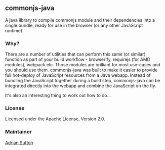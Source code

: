 ## commonjs-java

A java library to compile commonjs module and their dependencies into a single bundle, ready for
use in the browser (or any other JavaScript runtime).

### Why?

There are a number of utilities that can perform this same (or similar) function as part of your
build workflow - browserify, requirejs (for AMD modules), webpack etc. Those modules are brilliant
for most use-cases and you should use them. commonjs-java was built to make it easier to provide
 full hot-deploy of JavaScript resources from a Java webapp. Instead of bundling the JavaScript
 together during a build step, commonjs-java can be integrated directly into the webapp and combine
 the JavaScript on the fly.

 It's also an interesting thing to work out how to do...

 ### License

 Licensed under the Apache License, Version 2.0.

 ### Maintainer

 [Adrian Sutton](https://www.symphonious.net/)